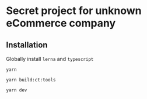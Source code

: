 # Secret project for unknown eCommerce company

## Installation
Globally install `lerna` and `typescript`

```
yarn
```

```
yarn build:ct:tools
```
```
yarn dev
```
